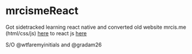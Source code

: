 # mrcismeReact

Got sidetracked learning react native and converted old website mrcis.me (html/css/js) [here](https://web.archive.org/web/20220907184229/https%3A%2F%2Fmrcis.me%2F) to react js [here](https://mrcis.me/) 

S/O @wtfaremyinitials and @gradam26
